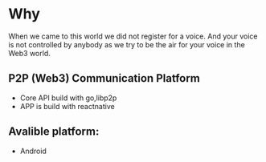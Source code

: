 # Why
When we came to this world we did not register for a voice. And your voice is not controlled by anybody as we try to be the air for your voice in the Web3 world.

## P2P (Web3) Communication Platform
- Core API build with go,libp2p
- APP is build with reactnative

## Avalible platform: 
- Android
